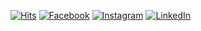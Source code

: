 [![Hits](https://hits.seeyoufarm.com/api/count/incr/badge.svg?url=https%3A%2F%2Fgithub.com%2Ftthugy%2Fhit-counter&count_bg=%2379C83D&title_bg=%23555555&icon=&icon_color=%23E7E7E7&title=hits&edge_flat=false)](https://hits.seeyoufarm.com)
[![Facebook](https://img.shields.io/badge/-Facebook-1877f2?style=round-square&logo=facebook&logoColor=white&link=https://www.facebook.com/profile.php?id=100003132678348)](https://www.facebook.com/profile.php?id=100003132678348)
[![Instagram](https://img.shields.io/badge/-Instagram-e4405f?style=round-square&logo=instagram&logoColor=white&link=https://www.instagram.com/profile.php?id=100003132678348)](https://www.instagram.com/profile.php?id=100003132678348)
[![LinkedIn](https://img.shields.io/badge/-LinkedIn-0077b5?style=round-square&logo=linkedin&logoColor=white&link=https://www.linkedin.com/in/wonseok-choi-b6041922b)](https://www.linkedin.com/in/wonseok-choi-b6041922b)
